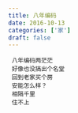 ```yaml
---
title: 八年编码
date: 2016-10-13
categories: ['家']
draft: false
---
```


```
 八年编码两茫茫
 好像也没搞出个名堂
 回到老家买个房
 安能怎么样？
 相隔千里
 住不上
```
